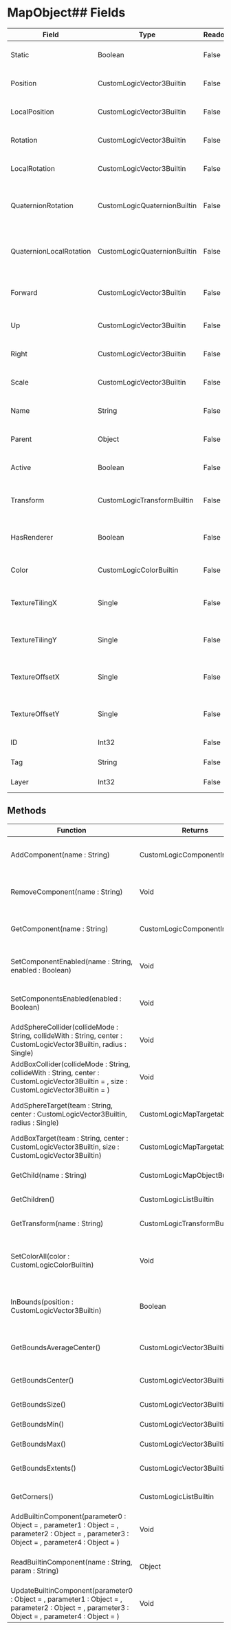 # MapObject## Fields
|Field|Type|Readonly|Description|
|---|---|---|---|
|Static|Boolean|False|Object does not move|
|Position|CustomLogicVector3Builtin|False|The position of the object|
|LocalPosition|CustomLogicVector3Builtin|False|The local position of the object|
|Rotation|CustomLogicVector3Builtin|False|The rotation of the object|
|LocalRotation|CustomLogicVector3Builtin|False|The local rotation of the object|
|QuaternionRotation|CustomLogicQuaternionBuiltin|False|The rotation of the object as a quaternion|
|QuaternionLocalRotation|CustomLogicQuaternionBuiltin|False|The local rotation of the object as a quaternion|
|Forward|CustomLogicVector3Builtin|False|The forward direction of the object|
|Up|CustomLogicVector3Builtin|False|The up direction of the object|
|Right|CustomLogicVector3Builtin|False|The right direction of the object|
|Scale|CustomLogicVector3Builtin|False|The scale of the object|
|Name|String|False|The name of the object|
|Parent|Object|False|The parent of the object|
|Active|Boolean|False|Whether the object is active|
|Transform|CustomLogicTransformBuiltin|False|The transform of the object|
|HasRenderer|Boolean|False|Whether the object has a renderer|
|Color|CustomLogicColorBuiltin|False|The color of the object|
|TextureTilingX|Single|False|The x tiling of the object's texture|
|TextureTilingY|Single|False|The y tiling of the object's texture|
|TextureOffsetX|Single|False|The x offset of the object's texture|
|TextureOffsetY|Single|False|The y offset of the object's texture|
|ID|Int32|False|The ID of the object|
|Tag|String|False|The tag of the object|
|Layer|Int32|False|The layer of the object|
## Methods
|Function|Returns|Description|
|---|---|---|
|AddComponent(name : String)|CustomLogicComponentInstance|Add a component to the object|
|RemoveComponent(name : String)|Void|Remove a component from the object|
|GetComponent(name : String)|CustomLogicComponentInstance|Get a component from the object|
|SetComponentEnabled(name : String, enabled : Boolean)|Void|Set whether a component is enabled|
|SetComponentsEnabled(enabled : Boolean)|Void|Set whether all components are enabled|
|AddSphereCollider(collideMode : String, collideWith : String, center : CustomLogicVector3Builtin, radius : Single)|Void|Add a sphere collider to the object|
|AddBoxCollider(collideMode : String, collideWith : String, center : CustomLogicVector3Builtin = , size : CustomLogicVector3Builtin = )|Void|Add a box collider to the object|
|AddSphereTarget(team : String, center : CustomLogicVector3Builtin, radius : Single)|CustomLogicMapTargetableBuiltin|Add a sphere target to the object|
|AddBoxTarget(team : String, center : CustomLogicVector3Builtin, size : CustomLogicVector3Builtin)|CustomLogicMapTargetableBuiltin|Add a box target to the object|
|GetChild(name : String)|CustomLogicMapObjectBuiltin|Get a child object by name|
|GetChildren()|CustomLogicListBuiltin|Get all child objects|
|GetTransform(name : String)|CustomLogicTransformBuiltin|Get a child transform by name|
|SetColorAll(color : CustomLogicColorBuiltin)|Void|Set the color of all renderers on the object|
|InBounds(position : CustomLogicVector3Builtin)|Boolean|Check if a position is within the object's bounds|
|GetBoundsAverageCenter()|CustomLogicVector3Builtin|Get the bounds average center|
|GetBoundsCenter()|CustomLogicVector3Builtin|Get the bounds center|
|GetBoundsSize()|CustomLogicVector3Builtin|Get the bounds size|
|GetBoundsMin()|CustomLogicVector3Builtin|Get the bounds min|
|GetBoundsMax()|CustomLogicVector3Builtin|Get the bounds max|
|GetBoundsExtents()|CustomLogicVector3Builtin|Get the bounds extents|
|GetCorners()|CustomLogicListBuiltin|Get the corners of the bounds|
|AddBuiltinComponent(parameter0 : Object = , parameter1 : Object = , parameter2 : Object = , parameter3 : Object = , parameter4 : Object = )|Void|[OBSELETE] Add builtin component|
|ReadBuiltinComponent(name : String, param : String)|Object|[OBSELETE] Read a builtin component|
|UpdateBuiltinComponent(parameter0 : Object = , parameter1 : Object = , parameter2 : Object = , parameter3 : Object = , parameter4 : Object = )|Void|[OBSELETE] Update a builtin component|
